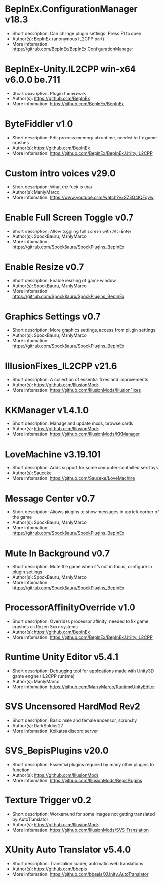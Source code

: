 # BepInEx.ConfigurationManager v18.3
- Short description: Can change plugin settings. Press F1 to open
- Author(s):         BepInEx (anonymous IL2CPP port)
- More information:  https://github.com/BepInEx/BepInEx.ConfigurationManager

# BepInEx-Unity.IL2CPP win-x64 v6.0.0 be.711
- Short description: Plugin framework
- Author(s):         https://github.com/BepInEx
- More information:  https://github.com/BepInEx/BepInEx

# ByteFiddler v1.0
- Short description: Edit process memory at runtime, needed to fix game crashes
- Author(s):         https://github.com/BepInEx
- More information:  https://github.com/BepInEx/BepInEx.Utility.IL2CPP

# Custom intro voices v29.0
- Short description: What the fuck is that
- Author(s):         ManlyMarco
- More information:  https://www.youtube.com/watch?v=SZBQ4lQFqvw

# Enable Full Screen Toggle v0.7
- Short description: Allow toggling full screen with Alt+Enter
- Author(s):         SpockBauru, ManlyMarco
- More information:  https://github.com/SpockBauru/SpockPlugins_BepInEx

# Enable Resize v0.7
- Short description: Enable resizing of game window
- Author(s):         SpockBauru, ManlyMarco
- More information:  https://github.com/SpockBauru/SpockPlugins_BepInEx

# Graphics Settings v0.7
- Short description: More graphics settings, access from plugin settings
- Author(s):         SpockBauru, ManlyMarco
- More information:  https://github.com/SpockBauru/SpockPlugins_BepInEx

# IllusionFixes_IL2CPP v21.6
- Short description: A collection of essential fixes and improvements
- Author(s):         https://github.com/IllusionMods
- More information:  https://github.com/IllusionMods/IllusionFixes

# KKManager v1.4.1.0
- Short description: Manage and update mods, browse cards
- Author(s):         https://github.com/IllusionMods
- More information:  https://github.com/IllusionMods/KKManager

# LoveMachine v3.19.101
- Short description: Adds support for some computer-controlled sex toys
- Author(s):         Sauceke
- More information:  https://github.com/Sauceke/LoveMachine

# Message Center v0.7
- Short description: Allows plugins to show messages in top left corner of the game
- Author(s):         SpockBauru, ManlyMarco
- More information:  https://github.com/SpockBauru/SpockPlugins_BepInEx

# Mute In Background v0.7
- Short description: Mute the game when it's not in focus, configure in plugin settings
- Author(s):         SpockBauru, ManlyMarco
- More information:  https://github.com/SpockBauru/SpockPlugins_BepInEx

# ProcessorAffinityOverride v1.0
- Short description: Overrides processor affinity, needed to fix game crashes on Ryzen 3xxx systems
- Author(s):         https://github.com/BepInEx
- More information:  https://github.com/BepInEx/BepInEx.Utility.IL2CPP

# Runtime Unity Editor v5.4.1
- Short description: Debugging tool for applications made with Unity3D game engine (IL2CPP runtime)
- Author(s):         ManlyMarco
- More information:  https://github.com/ManlyMarco/RuntimeUnityEditor

# SVS Uncensored HardMod Rev2
- Short description: Basic male and female uncensor, scrunchy
- Author(s):         DarkSoldier27
- More information:  Koikatsu discord server

# SVS_BepisPlugins v20.0
- Short description: Essential plugins required by many other plugins to function
- Author(s):         https://github.com/IllusionMods
- More information:  https://github.com/IllusionMods/BepisPlugins

# Texture Trigger v0.2
- Short description: Workaround for some images not getting translated by AutoTranslator
- Author(s):         https://github.com/IllusionMods
- More information:  https://github.com/IllusionMods/SVS-Translation

# XUnity Auto Translator v5.4.0
- Short description: Translation loader, automatic web translations
- Author(s):         https://github.com/bbepis
- More information:  https://github.com/bbepis/XUnity.AutoTranslator

